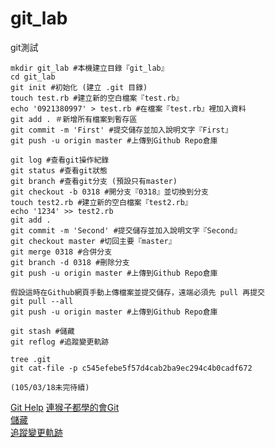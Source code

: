# git_lab
git測試

```
mkdir git_lab #本機建立目錄『git_lab』
cd git_lab
git init #初始化 (建立 .git 目錄)
touch test.rb #建立新的空白檔案『test.rb』
echo '0921380997' > test.rb #在檔案『test.rb』裡加入資料
git add . ＃新增所有檔案到暫存區
git commit -m 'First' #提交儲存並加入說明文字『First』
git push -u origin master #上傳到Github Repo倉庫

git log #查看git操作紀錄
git status #查看git狀態
git branch #查看git分支 (預設只有master)
git checkout -b 0318 #開分支『0318』並切換到分支
touch test2.rb #建立新的空白檔案『test2.rb』
echo '1234' >> test2.rb
git add .
git commit -m 'Second' #提交儲存並加入說明文字『Second』
git checkout master #切回主要『master』
git merge 0318 #合併分支
git branch -d 0318 #刪除分支
git push -u origin master #上傳到Github Repo倉庫

假設這時在Github網頁手動上傳檔案並提交儲存，遠端必須先 pull 再提交
git pull --all
git push -u origin master #上傳到Github Repo倉庫

git stash #儲藏
git reflog #追蹤變更軌跡

tree .git
git cat-file -p c545efebe5f57d4cab2ba9ec294c4b0cadf672

(105/03/18未完待續)
```

[Git Help](https://github.com/afgnsu/git_lab/blob/master/git_help.png)
[連猴子都學的會Git](https://backlogtool.com/git-guide/tw/)  
[儲藏](https://git-scm.com/book/zh-tw/v1/Git-%E5%B7%A5%E5%85%B7-%E5%84%B2%E8%97%8F-Stashing)  
[追蹤變更軌跡](https://github.com/doggy8088/Learn-Git-in-30-days/blob/master/docs/16%20%E5%96%84%E7%94%A8%E7%89%88%E6%9C%AC%E6%97%A5%E8%AA%8C%20git%20reflog%20%E8%BF%BD%E8%B9%A4%E8%AE%8A%E6%9B%B4%E8%BB%8C%E8%B7%A1.markdown)  
